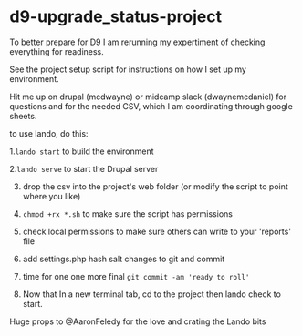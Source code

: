 # d9-upgrade_status-project

To better prepare for D9 I am rerunning my expertiment of checking everything for readiness.

See the project setup script for instructions on how I set up my environment.

Hit me up on drupal (mcdwayne) or midcamp slack (dwaynemcdaniel) for questions and for the needed CSV, which I am coordinating through google sheets.


to use lando, do this:

1.`lando start` to build the environment

2.`lando serve` to start the Drupal server

3. drop the csv into the project's web folder (or modify the script to point where you like)

4. `chmod +rx *.sh` to make sure the script has permissions

5. check local permissions to make sure others can write to your 'reports' file

6. add settings.php hash salt changes to git and commit

7. time for one one more final `git commit -am 'ready to roll'`

8. Now that In a new terminal tab, cd to the project then lando check to start.

Huge props to @AaronFeledy for the love and crating the Lando bits

